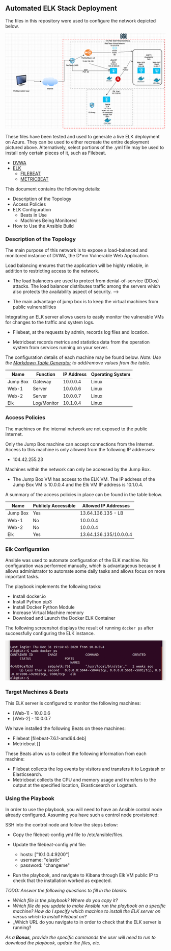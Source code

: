 ## Automated ELK Stack Deployment

The files in this repository were used to configure the network depicted below.

![Project_1_Diagram](Images/Cloud_Diagram_with_Elk.png)

These files have been tested and used to generate a live ELK deployment on Azure. They can be used to either recreate the entire deployment pictured above. Alternatively, select portions of the .yml file may be used to install only certain pieces of it, such as Filebeat.

  - [DVWA](Ansible/dvwa.yml)
  - [ELK](Ansible/install-elk.yml)
    - [FILEBEAT](Ansible/filebeat-playbook.yml)
    - [METRICBEAT](Ansible/metricbeat-playbook.yml)

This document contains the following details:
- Description of the Topology
- Access Policies
- ELK Configuration
  - Beats in Use
  - Machines Being Monitored
- How to Use the Ansible Build


### Description of the Topology

The main purpose of this network is to expose a load-balanced and monitored instance of DVWA, the D*mn Vulnerable Web Application.

Load balancing ensures that the application will be highly reliable, in addition to restricting access to the network.

- The load balancers are used to protect from denial-of-service (DDos) attacks. The load balancer distributes traffic among the servers which also protects the availability aspect of security. -->

- The main advantage of jump box is to keep the virtual machines from public vulnerabilities

Integrating an ELK server allows users to easily monitor the vulnerable VMs for changes to the traffic and system logs.

- Filebeat, at the requests by admin, records log files and location.

- Metricbeat records metrics and statistics data from the operation system from services running on your server. 

The configuration details of each machine may be found below.
_Note: Use the [Markdown Table Generator](http://www.tablesgenerator.com/markdown_tables) to add/remove values from the table_.

| Name     | Function | IP Address | Operating System |
|----------|----------|------------|------------------|
| Jump Box | Gateway  | 10.0.0.4   | Linux            |
| Web-1    | Server   | 10.0.0.6   | Linux            |
| Web-2    | Server   | 10.0.0.7   | Linux            |  
| Elk      | Log/Monitor| 10.1.0.4 | Linux            |

### Access Policies
The machines on the internal network are not exposed to the public Internet. 

Only the Jump Box machine can accept connections from the Internet. Access to this machine is only allowed from the following IP addresses:

- 104.42.255.23

Machines within the network can only be accessed by the Jump Box.

- The Jump Box VM has access to the ELK VM. The IP address of the Jump Box VM is 10.0.0.4 and the Elk VM IP address is 10.1.0.4.

A summary of the access policies in place can be found in the table below.

| Name     | Publicly Accessible | Allowed IP Addresses |
|----------|---------------------|----------------------|
| Jump Box | Yes                 | 13.64.136.135 - LB   |
| Web-1    | No                  | 10.0.0.4             |
| Web-2    | No                  | 10.0.0.4             |
| Elk      | Yes                 | 13.64.136.135/10.0.0.4|

### Elk Configuration

Ansible was used to automate configuration of the ELK machine. No configuration was performed manually, which is advantageous because it allows administrator to automate some daily tasks and allows focus on more important tasks. 

The playbook implements the following tasks:
- Install docker.io
- Install Python pip3
- Install Docker Python Module
- Increase Virtual Machine memory
- Download and Launch the Docker ELK Container

The following screenshot displays the result of running `docker ps` after successfully configuring the ELK instance.

![screenshot of docker ps output](Images/docker_ps_output.png)

### Target Machines & Beats
This ELK server is configured to monitor the following machines:
- [Web-1] - 10.0.0.6
- [Web-2] - 10.0.0.7

We have installed the following Beats on these machines:
- Filebeat [filebeat-7.6.1-amd64.deb]
- Metricbeat []

These Beats allow us to collect the following information from each machine:
- Filebeat collects the log events by visitors and transfers it to Logstash or Elasticsearch.
- Metricbeat collects the CPU and memory usage and transfers to the output at the specified location, Ekasticsearch or Logstash. 

### Using the Playbook
In order to use the playbook, you will need to have an Ansible control node already configured. Assuming you have such a control node provisioned: 

SSH into the control node and follow the steps below:
- Copy the filebeat-config.yml file to /etc/ansible/files.
- Update the filebeat-config.yml file:

  - hosts: ["10.1.0.4:9200"]
  - username: "elastic"
  - password: "changeme" 
- Run the playbook, and navigate to Kibana through Elk VM public IP to check that the installation worked as expected.

_TODO: Answer the following questions to fill in the blanks:_
- _Which file is the playbook? Where do you copy it?_
- _Which file do you update to make Ansible run the playbook on a specific machine? How do I specify which machine to install the ELK server on versus which to install Filebeat on?_
- _Which URL do you navigate to in order to check that the ELK server is running?

_As a **Bonus**, provide the specific commands the user will need to run to download the playbook, update the files, etc._
